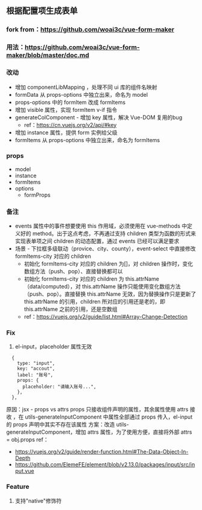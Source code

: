 ## 根据配置项生成表单

### fork from：https://github.com/woai3c/vue-form-maker

### 用法：https://github.com/woai3c/vue-form-maker/blob/master/doc.md

### 改动
- 增加 componentLibMapping ，处理不同 ui 库的组件名映射
- formData 从 props-options 中独立出来，命名为 model
- props-options 中的 formItem 改成 formItems
- 增加 visible 属性，实现 formItem v-if 指令
- generateColComponent - 增加 key 属性，解决 Vue-DOM 复用的bug
  - ref：https://cn.vuejs.org/v2/api/#key
- 增加 instance 属性，提供 form 实例给父级
- formItems 从 props-options 中独立出来，命名为 formItems

### props
- model
- instance
- formItems
- options
  - formProps

### 备注
- events 属性中的事件想要使用 this 作用域，必须使用在 vue-methods 中定义好的 method。出于这点考虑，不再通过支持 children 类型为函数的形式来实现表单项之间 children 的动态配置，通过 events 已经可以满足要求
- 场景 - 下拉框多级联动（provice、city、county），event-select 中直接修改 formItems-city 对应的 children
  - 初始化 formItems-city 对应的 children 为[]，对 children 操作时，变化数组方法（push、pop）、直接替换都可以
  - 初始化 formItems-city 对应的 children 为 this.attrName（data/computed），对 this.attrName 操作只能使用变化数组方法（push、pop）。直接替换 this.attrName 无效，因为替换操作只是更新了 this.attrName 的引用，children 所对应的引用还是老的，即 this.attrName 之前的引用，还是空数组
  - ref：https://vuejs.org/v2/guide/list.html#Array-Change-Detection


### Fix
1. el-input，placeholder 属性无效
```
  {
    type: "input",
    key: "accout",
    label: "账号",
    props: {
      placeholder: "请输入账号...",
    },
  },
```
原因：jsx - props vs attrs props 只接收组件声明的属性，其余属性使用 attrs 接收 ，在 utils-generateInputComponent 中属性全部通过 props 传入，el-input 的 props 声明中其实不存在该属性
方案：改造 utils-generateInputComponent，增加 attrs 属性，为了使用方便，直接将外部 attrs = obj.props 
ref：
* https://vuejs.org/v2/guide/render-function.html#The-Data-Object-In-Depth
* https://github.com/ElemeFE/element/blob/v2.13.0/packages/input/src/input.vue

### Feature
1. 支持"native"修饰符